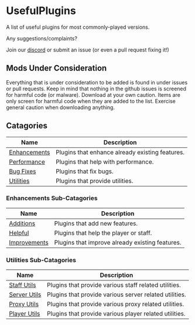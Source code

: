 # UsefulPlugins

A list of useful plugins for most commonly-played versions.

Any suggestions/complaints?

Join our [discord](https://discord.gg/8nzHYhVUQS) or submit an issue (or even a pull request fixing it!)

## Mods Under Consideration

Everything that is under consideration to be added is found in under issues or pull requests.
Keep in mind that nothing in the github issues is screened for harmful code (or malware). Download at your own caution.
Items are only screen for harmful code when they are added to the list. Exercise general caution when downloading anything.

## Catagories

| Name | Description |
| ---- | ----------- |
| [Enhancements](Enhancements/README.md) | Plugins that enhance already existing features. |
| [Performance](Performance/README.md) | Plugins that help with performance. |
| [Bug Fixes](BugFixes/README.md) | Plugins that fix bugs. |
| [Utilities](Utilities/README.md) | Plugins that provide utilities. |

### Enhancements Sub-Catagories

| Name | Description |
| ---- | ----------- |
| [Additions](Enhancements/Additions/README.md) | Plugins that add new features. |
| [Helpful](Enhancements/Helpful/README.md) | Plugins that help the player or staff. |
| [Improvements](Enhancements/Improvements/README.md) | Plugins that improve already existing features. |

### Utilities Sub-Catagories

| Name | Description |
| ---- | ----------- |
| [Staff Utils](Utilities/Staff%20Utils/README.md) | Plugins that provide various staff related utilities. |
| [Server Utils](Utilities/Server%20Utils/README.md) | Plugins that provide various server related utilities. |
| [Proxy Utils](Utilities/Proxy%20Utils/README.md) | Plugins that provide various proxy related utilities. |
| [Player Utils](Utilities/Player%20Utils/README.md) | Plugins that provide various player related utilities. |
